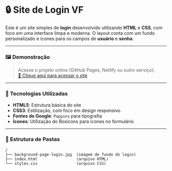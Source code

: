# 🔒 Site de Login VF

Este é um site simples de **login** desenvolvido utilizando **HTML** e **CSS**, com foco em uma interface limpa e moderna. O layout conta com um fundo personalizado e ícones para os campos de **usuário** e **senha**.

---

### 🖼️ Demonstração

> Acesse o projeto online (GitHub Pages, Netlify ou outro serviço):  
> [🔗 Clique aqui para acessar o site](https://seuusuario.github.io/nome-do-repositorio)  <!-- Substitua com o seu link -->

---

### 🚀 Tecnologias Utilizadas

- **HTML5**: Estrutura básica do site
- **CSS3**: Estilização, com foco em design responsivo
- **Fontes do Google**: `Poppins` para tipografia
- **Ícones**: Utilização do Boxicons para ícones no formulário

---

### 📁 Estrutura de Pastas

```plaintext
/
├── background-page-login.jpg  (imagem de fundo do login)
├── index.html                 (arquivo HTML)
└── styles.css                 (arquivo CSS)
